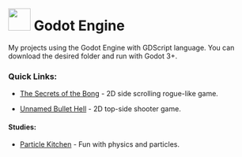 # <img src="ico.png" width=45 height=45> Godot Engine
My projects using the Godot Engine with GDScript language.
You can download the desired folder and run with Godot 3+.

### Quick Links:
- [The Secrets of the Bong](https://github.com/surtarso/secrets-of-the-bong) - 2D side scrolling rogue-like game.

- [Unnamed Bullet Hell](https://github.com/surtarso/bullethell-prototype) - 2D top-side shooter game.

#### Studies:
- [Particle Kitchen](https://github.com/surtarso/Godot-Projects/tree/main/Particle%20Kitchen) - Fun with physics and particles.
